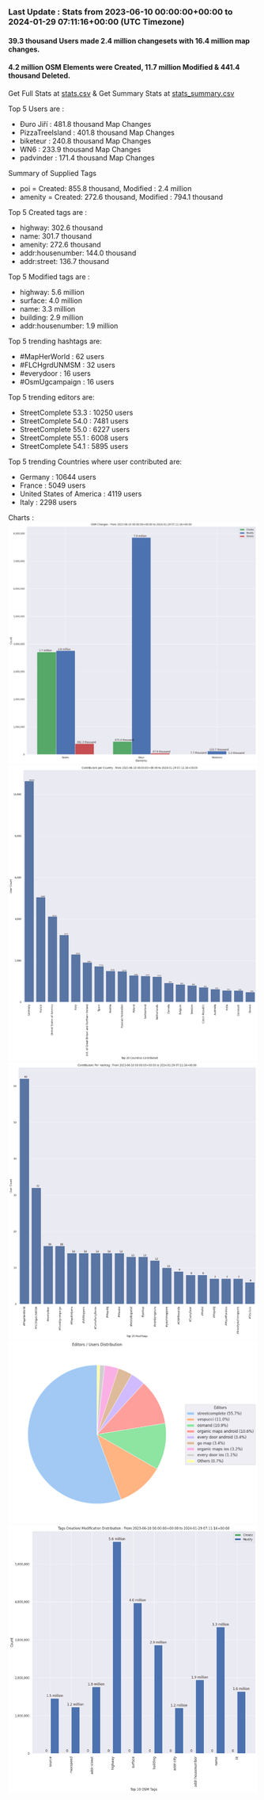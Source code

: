 ### Last Update : Stats from 2023-06-10 00:00:00+00:00 to 2024-01-29 07:11:16+00:00 (UTC Timezone)

#### 39.3 thousand Users made 2.4 million changesets with 16.4 million map changes.
#### 4.2 million OSM Elements were Created, 11.7 million Modified & 441.4 thousand Deleted.
Get Full Stats at [stats.csv](/stats/fieldmappers/Daily/stats.csv)
 & Get Summary Stats at [stats_summary.csv](/stats/fieldmappers/Daily/stats_summary.csv)

Top 5 Users are : 
- Đuro Jiří : 481.8 thousand Map Changes
- PizzaTreeIsland : 401.8 thousand Map Changes
- biketeur : 240.8 thousand Map Changes
- WN6 : 233.9 thousand Map Changes
- padvinder : 171.4 thousand Map Changes

Summary of Supplied Tags
- poi = Created: 855.8 thousand, Modified : 2.4 million
- amenity = Created: 272.6 thousand, Modified : 794.1 thousand


Top 5 Created tags are :
- highway: 302.6 thousand
- name: 301.7 thousand
- amenity: 272.6 thousand
- addr:housenumber: 144.0 thousand
- addr:street: 136.7 thousand


Top 5 Modified tags are :
- highway: 5.6 million
- surface: 4.0 million
- name: 3.3 million
- building: 2.9 million
- addr:housenumber: 1.9 million


Top 5 trending hashtags are:
- #MapHerWorld : 62 users
- #FLCHgrdUNMSM : 32 users
- #everydoor : 16 users
- #OsmUgcampaign : 16 users


Top 5 trending editors are:
- StreetComplete 53.3 : 10250 users
- StreetComplete 54.0 : 7481 users
- StreetComplete 55.0 : 6227 users
- StreetComplete 55.1 : 6008 users
- StreetComplete 54.1 : 5895 users


Top 5 trending Countries where user contributed are:
- Germany : 10644 users
- France : 5049 users
- United States of America : 4119 users
- Italy : 2298 users


 Charts : 
![Alt text](./stats_osm_changes.png) 
![Alt text](./stats_users_per_country.png) 
![Alt text](./stats_users_per_hashtag.png) 
![Alt text](./stats_editors_pie_chart.png) 
![Alt text](./stats_tags.png) 
